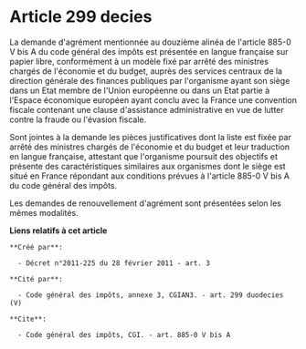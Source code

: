 # Article 299 decies

La demande d'agrément mentionnée au douzième alinéa de l'article 885-0 V bis A du code général des impôts est présentée en
langue française sur papier libre, conformément à un modèle fixé par arrêté des ministres chargés de l'économie et du budget,
auprès des services centraux de la direction générale des finances publiques par l'organisme ayant son siège dans un Etat
membre de l'Union européenne ou dans un Etat partie à l'Espace économique européen ayant conclu avec la France une convention
fiscale contenant une clause d'assistance administrative en vue de lutter contre la fraude ou l'évasion fiscale. 

Sont jointes à la demande les pièces justificatives dont la liste est fixée par arrêté des ministres chargés de l'économie et
du budget et leur traduction en langue française, attestant que l'organisme poursuit des objectifs et présente des
caractéristiques similaires aux organismes dont le siège est situé en France répondant aux conditions prévues à l'article
885-0 V bis A du code général des impôts. 

Les demandes de renouvellement d'agrément sont présentées selon les mêmes modalités.

**Liens relatifs à cet article**

	**Créé par**:

	  - Décret n°2011-225 du 28 février 2011 - art. 3

	**Cité par**:

	  - Code général des impôts, annexe 3, CGIAN3. - art. 299 duodecies (V)

	**Cite**:

	  - Code général des impôts, CGI. - art. 885-0 V bis A
